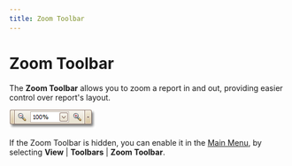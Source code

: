 ```yaml
---
title: Zoom Toolbar
---
```

# Zoom Toolbar
The **Zoom Toolbar** allows you to zoom a report in and out, providing easier control over report's layout.

![RD_Elements_ZoomingToolbar](../../../../../images/Img8261.png)

If the Zoom Toolbar is hidden, you can enable it in the [Main Menu](../../../../../../interface-elements-for-desktop/articles/report-designer/report-designer-for-winforms/report-designer-reference/report-designer-ui/main-menu.md), by selecting **View** | **Toolbars** | **Zoom Toolbar**.